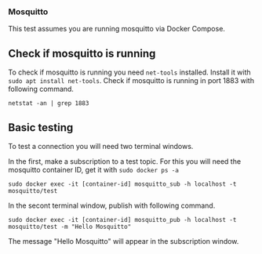 ### Mosquitto

This test assumes you are running mosquitto via Docker Compose.

## Check if mosquitto is running

To check if mosquitto is running you need ```net-tools``` installed. Install it with ```sudo apt install net-tools```. Check if mosquitto is running in port 1883 with following command.
```
netstat -an | grep 1883
```

## Basic testing

To test a connection you will need two terminal windows. 

In the first, make a subscription to a test topic. For this you will need the mosquitto container ID, get it with ```sudo docker ps -a```
```
sudo docker exec -it [container-id] mosquitto_sub -h localhost -t mosquitto/test
```
In the secont terminal window, publish with following command.
```
sudo docker exec -it [container-id] mosquitto_pub -h localhost -t mosquitto/test -m "Hello Mosquitto"
```

The message "Hello Mosquitto" will appear in the subscription window.